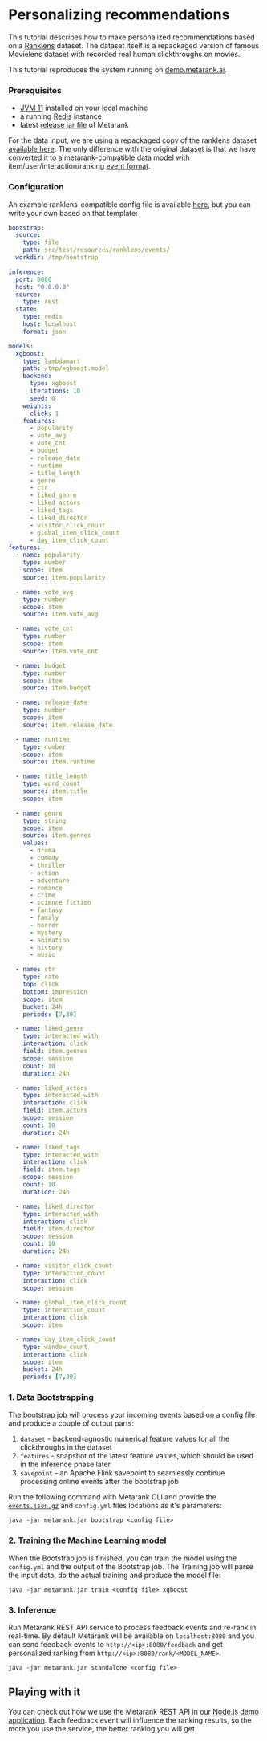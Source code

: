 # Personalizing recommendations

This tutorial describes how to make personalized recommendations based on a [Ranklens](https://github.com/metarank/ranklens) dataset.
The dataset itself is a repackaged version of famous Movielens dataset with recorded real human clickthroughs on movies.

This tutorial reproduces the system running on [demo.metarank.ai](https://demo.metarank.ai).

### Prerequisites

- [JVM 11](https://www.oracle.com/java/technologies/downloads/) installed on your local machine
- a running [Redis](https://redis.io/download) instance
- latest [release jar file](https://github.com/metarank/metarank/releases) of Metarank

For the data input, we are using a repackaged copy of the ranklens dataset [available here](https://github.com/metarank/metarank/tree/master/src/test/resources/ranklens/events). 
The only difference with the original dataset is that we have converted it to a metarank-compatible data model with 
item/user/interaction/ranking [event format](./event-schema.md).

### Configuration

An example ranklens-compatible config file is available [here](https://github.com/metarank/metarank/blob/master/src/test/resources/ranklens/config.yml),
but you can write your own based on that template:
```yaml
bootstrap:
  source:
    type: file
    path: src/test/resources/ranklens/events/
  workdir: /tmp/bootstrap

inference:
  port: 8080
  host: "0.0.0.0"
  source:
    type: rest
  state:
    type: redis
    host: localhost
    format: json

models:
  xgboost:
    type: lambdamart
    path: /tmp/xgboost.model
    backend:
      type: xgboost
      iterations: 10
      seed: 0
    weights:
      click: 1
    features:
      - popularity
      - vote_avg
      - vote_cnt
      - budget
      - release_date
      - runtime
      - title_length
      - genre
      - ctr
      - liked_genre
      - liked_actors
      - liked_tags
      - liked_director
      - visitor_click_count
      - global_item_click_count
      - day_item_click_count
features:
  - name: popularity
    type: number
    scope: item
    source: item.popularity

  - name: vote_avg
    type: number
    scope: item
    source: item.vote_avg

  - name: vote_cnt
    type: number
    scope: item
    source: item.vote_cnt

  - name: budget
    type: number
    scope: item
    source: item.budget

  - name: release_date
    type: number
    scope: item
    source: item.release_date

  - name: runtime
    type: number
    scope: item
    source: item.runtime

  - name: title_length
    type: word_count
    source: item.title
    scope: item

  - name: genre
    type: string
    scope: item
    source: item.genres
    values:
      - drama
      - comedy
      - thriller
      - action
      - adventure
      - romance
      - crime
      - science fiction
      - fantasy
      - family
      - horror
      - mystery
      - animation
      - history
      - music

  - name: ctr
    type: rate
    top: click
    bottom: impression
    scope: item
    bucket: 24h
    periods: [7,30]

  - name: liked_genre
    type: interacted_with
    interaction: click
    field: item.genres
    scope: session
    count: 10
    duration: 24h

  - name: liked_actors
    type: interacted_with
    interaction: click
    field: item.actors
    scope: session
    count: 10
    duration: 24h

  - name: liked_tags
    type: interacted_with
    interaction: click
    field: item.tags
    scope: session
    count: 10
    duration: 24h

  - name: liked_director
    type: interacted_with
    interaction: click
    field: item.director
    scope: session
    count: 10
    duration: 24h

  - name: visitor_click_count
    type: interaction_count
    interaction: click
    scope: session

  - name: global_item_click_count
    type: interaction_count
    interaction: click
    scope: item

  - name: day_item_click_count
    type: window_count
    interaction: click
    scope: item
    bucket: 24h
    periods: [7,30]
 ```

### 1. Data Bootstrapping

The bootstrap job will process your incoming events based on a config file and produce a couple of output parts:
1. `dataset` - backend-agnostic numerical feature values for all the clickthroughs in the dataset
2. `features` - snapshot of the latest feature values, which should be used in the inference phase later
3. `savepoint` - an Apache Flink savepoint to seamlessly continue processing online events after the bootstrap job

Run the following command with Metarank CLI and provide the [`events.json.gz`](https://github.com/metarank/metarank/tree/master/src/test/resources/ranklens/events) and `config.yml` files locations as it's parameters:

```shell
java -jar metarank.jar bootstrap <config file>
```

### 2. Training the Machine Learning model

When the Bootstrap job is finished, you can train the model using the `config.yml` and the output of the Bootstrap job. 
The Training job will parse the input data, do the actual training and produce the model file:

```shell
java -jar metarank.jar train <config file> xgboost
```

### 3. Inference

Run Metarank REST API service to process feedback events and re-rank in real-time. 
By default Metarank will be available on `localhost:8080` and you can send feedback events to `http://<ip>:8080/feedback` 
and get personalized ranking from `http://<ip>:8080/rank/<MODEL_NAME>`. 
```shell
java -jar metarank.jar standalone <config file>
```

## Playing with it

You can check out how we use the Metarank REST API in our [Node.js demo application](https://github.com/metarank/demo). 
Each feedback event will influence the ranking results, so the more you use the service, the better ranking you will get.
